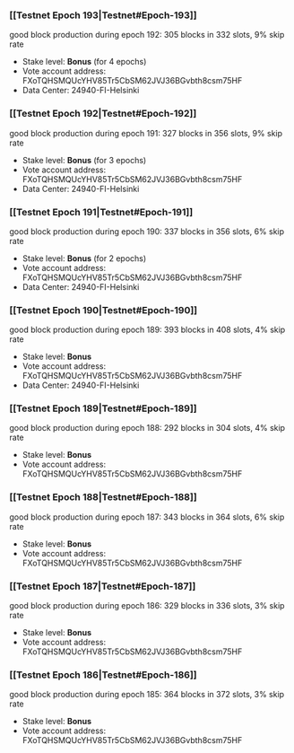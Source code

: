 ### [[Testnet Epoch 193|Testnet#Epoch-193]]
good block production during epoch 192: 305 blocks in 332 slots, 9% skip rate
* Stake level: **Bonus** (for 4 epochs)
* Vote account address: FXoTQHSMQUcYHV85Tr5CbSM62JVJ36BGvbth8csm75HF
* Data Center: 24940-FI-Helsinki
### [[Testnet Epoch 192|Testnet#Epoch-192]]
good block production during epoch 191: 327 blocks in 356 slots, 9% skip rate
* Stake level: **Bonus** (for 3 epochs)
* Vote account address: FXoTQHSMQUcYHV85Tr5CbSM62JVJ36BGvbth8csm75HF
* Data Center: 24940-FI-Helsinki
### [[Testnet Epoch 191|Testnet#Epoch-191]]
good block production during epoch 190: 337 blocks in 356 slots, 6% skip rate
* Stake level: **Bonus** (for 2 epochs)
* Vote account address: FXoTQHSMQUcYHV85Tr5CbSM62JVJ36BGvbth8csm75HF
* Data Center: 24940-FI-Helsinki
### [[Testnet Epoch 190|Testnet#Epoch-190]]
good block production during epoch 189: 393 blocks in 408 slots, 4% skip rate
* Stake level: **Bonus**
* Vote account address: FXoTQHSMQUcYHV85Tr5CbSM62JVJ36BGvbth8csm75HF
* Data Center: 24940-FI-Helsinki
### [[Testnet Epoch 189|Testnet#Epoch-189]]
good block production during epoch 188: 292 blocks in 304 slots, 4% skip rate
* Stake level: **Bonus**
* Vote account address: FXoTQHSMQUcYHV85Tr5CbSM62JVJ36BGvbth8csm75HF
### [[Testnet Epoch 188|Testnet#Epoch-188]]
good block production during epoch 187: 343 blocks in 364 slots, 6% skip rate
* Stake level: **Bonus**
* Vote account address: FXoTQHSMQUcYHV85Tr5CbSM62JVJ36BGvbth8csm75HF
### [[Testnet Epoch 187|Testnet#Epoch-187]]
good block production during epoch 186: 329 blocks in 336 slots, 3% skip rate
* Stake level: **Bonus**
* Vote account address: FXoTQHSMQUcYHV85Tr5CbSM62JVJ36BGvbth8csm75HF
### [[Testnet Epoch 186|Testnet#Epoch-186]]
good block production during epoch 185: 364 blocks in 372 slots, 3% skip rate
* Stake level: **Bonus**
* Vote account address: FXoTQHSMQUcYHV85Tr5CbSM62JVJ36BGvbth8csm75HF
